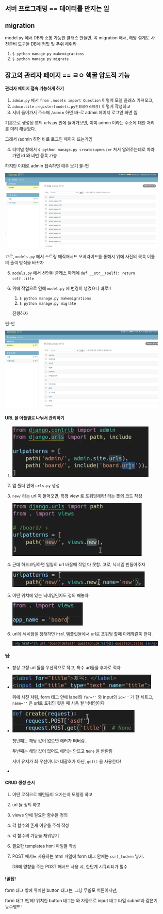 ## 서버 프로그래밍 == 데이터를 만지는 일



## migration

model.py 에서 DB와 소통 가능한 클래스 만들면, 꼭 migration 해서, 해당 설계도 사전준비 도구들 DB에 커밋 및 푸쉬 해줘라

1. `$ python manage.py makemigrations`
2. `$ python manage.py migrate`



## 장고의 관리자 페이지 == ㄹㅇ 핵꿀 압도적 기능



#### 관리자 페이지 접속 가능하게 하기

1. `admin.py` 에서 `from .models import Question` 이렇게 모델 클래스 가져오고,
2. `admin.site.register(models.py안의클래스이름)` 이렇게 작성하고
3. 서버 들어가서 주소에 `/admin` 하면 바-로 admin 페이지 로그인 화면 뜸

기본으로 생성된 앱의 urls.py 안에 들어가보면, 이미 admin 이라는 주소에 대한 처리를 미리 해놓았다. 

그래서 /admin 하면 바로 로그인 페이지 뜨는거임

4. 터미널 창에서 `$ python manage.py createsuperuser` 쳐서 알려주는데로 따라가면 id 와 비번 등록 가능

   

하지만 이대로 admin 접속하면 매우 보기 불-편

![image-20210903094402465](0903.assets/image-20210903094402465.png)

고로, `models.py` 에서 스트링 매직매서드 오버라이드를 통해서 위에 사진의 목록 이름의 출력 방식을 바꾸자

5. `models.py` 에서 선언된 클래스 아래에 `def __str__(self): return self.title` 

6. 위에 작업으로 인해 `model.py` 에 변경이 생겼으니 바로!!

   1. `$ python manage.py makemigrations`
   2. `$ python manage.py migrate`

   진행하자

편-안

![image-20210903094951888](0903.assets/image-20210903094951888.png)





#### URL 을 어플별로 나눠서 관리하기

1. ![image-20210903100535435](0903.assets/image-20210903100535435.png)

2. 앱 폴더 안에 `urls.py` 생성

3. `new/` 라는 url 이 들어오면, 특정 view 로 포워딩해라! 라는 뜻의 코드 작성

   ![image-20210903100947256](0903.assets/image-20210903100947256.png)

4. 근데 하드코딩하면 일일히 url 바꿀때 작업 다 못함. 고로, 닉네임 만들어주자

   ![image-20210903110416695](0903.assets/image-20210903110416695.png)

5. 어떤 위치에 있는 닉네임인지도 정의 해놓자

   ![image-20210903110939926](0903.assets/image-20210903110939926.png)

6. url에 닉네임을 정해하면 `html` 템플릿들에서 url로 포워딩 할때 아래와같이 한다.  

   ![image-20210903110913569](0903.assets/image-20210903110913569.png)



#### 팁: 

- 항상 고정 url 들을 우선적으로 적고, 특수 url들을 후자로 적자

- ![image-20210903112227912](0903.assets/image-20210903112227912.png)

  위에 사진 처럼, form 태그 안에 label의 `for=''` 와 input의 `id=''` 가 한 세트고, `name=''` 은 url로 포워딩 됫을 때 사용 될 닉네임이다

- ![image-20210903112504198](0903.assets/image-20210903112504198.png)

  첫번째는 해당 값이 없으면 에러가 떠버림..

  두번쨰는 해당 값이 없어도 에러는 안뜨고 `None` 을 반환함

  서버 유지가 최 우선이니까 대괄호가 아닌, `get()` 을 사용한다!

- 







#### CRUD 생성 순서

1. 어떤 로직으로 패턴들이 오가는지 모델링 하고

2. url 들 정의 하고

3. views 안에 필요한 함수들 정의

4. 각 함수의 존재 이유를 주석 작성

5. 각 함수의 기능들 채워넣기

6. 필요한 templates html 파일들 작성

7. POST 매서드 사용하는 html 파일에 form 태그 안에는 `csrf_tocken` 넣기.

   DB에 영향을 주는 POST 매서드 사용 시, 한단계 시큐리티가 필수

   





#### !꿀팁!

form 태그 밖에 위치한 button 태그는, 그냥 무쓸모 버튼이지만,

form 태그 !안에! 위치한 button 태그는 와 자동으로 input 태그 타입 submit과 같은기능수행!!!!